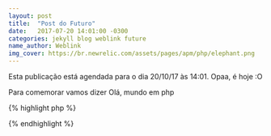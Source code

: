 ```yaml
---
layout: post
title:  "Post do Futuro"
date:   2017-07-20 14:01:00 -0300
categories: jekyll blog weblink future
name_author: Weblink
img_cover: https://br.newrelic.com/assets/pages/apm/php/elephant.png
---
```


Esta publicação está agendada para o dia 20/10/17 às 14:01. Opaa, é hoje :O

Para comemorar vamos dizer Olá, mundo em php

{% highlight php %}

<?php echo "Olá, mundo"; ?>

{% endhighlight %}